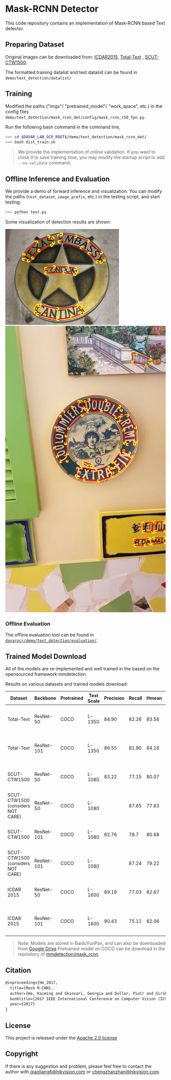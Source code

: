 # Mask-RCNN Detector

This code repository contains an implementation of Mask-RCNN based Text detector.

## Preparing Dataset
Original images can be downloaded from: [ICDAR2015](https://github.com/?ch=4), [Total-Text](https://github.com/cs-chan/Total-Text-Dataset "Total-Text") , [SCUT-CTW1500](https://github.com/Yuliang-Liu/Curve-Text-Detector).

The formatted training datalist and test datalist can be found in `demo/text_detection/datalist/`

## Training
Modified the paths ("imgs"/ "pretrained_model"/ "work_space", etc.) in the config files `demo/text_detection/mask_rcnn_det/config/mask_rcnn_r50_fpn.py`.

Run the following bash command in the command line,
``` bash
>>> cd $DAVAR_LAB_OCR_ROOT$/demo/text_detection/mask_rcnn_det/
>>> bash dist_train.sh
```

> We provide the implementation of online validation. If you want to close it to save training time, you may modify the startup script to add `--no-validate` command.

## Offline Inference and Evaluation
We provide a demo of forward inference and visualization. You can modify the paths (`test_dataset`, `image_prefix`, etc.) in the testing script, and start testing:
``` bash
>>> python test.py 
```
Some visualization of detection results are shown:

![./vis/img628.jpg](./vis/img628.jpg)
![./vis/img1099.jpg](./vis/img1099.jpg)

### Offline Evaluation

The offline evaluation tool can be found in [`davarocr/demo/text_detection/evaluation/`](../evalution/).

## Trained Model Download
All of the models are re-implemented and well trained in the based on the opensourced framework mmdetection.

Results on various datasets and trained models download:

|   Dataset             | Backbone  | Pretrained |Test Scale| Precision | Recall | Hmean | Links               |
| --------------------- |---------- | ---------- | ----     |--------- | ------ | ----- | ------------------- |
| Total-Text            | ResNet-50 |  COCO      | L-1350| 84.90     | 82.26  | 83.56 | [config](config/mask_rcnn_r50_fpn_tt.py), [pth](https://pan.baidu.com/s/1VzKduWXSqMhmvX6YFmlCJQ) (Access Code: k17n)         |
| Total-Text            | ResNet-101|  COCO      |  L-1350|86.55     | 81.90  | 84.16 | [config](config/mask_rcnn_r101_fpn_tt.py), [pth](https://pan.baidu.com/s/1VzKduWXSqMhmvX6YFmlCJQ) (Access Code: k17n)         |
| SCUT-CTW1500          | ResNet-50 |  COCO      |  L-1080|83.22     | 77.15  | 80.07 | [config](config/mask_rcnn_r50_fpn_ctw.py), [pth](https://pan.baidu.com/s/1VzKduWXSqMhmvX6YFmlCJQ) (Access Code: k17n)         |
| SCUT-CTW1500 (considers NOT CARE)  | ResNet-50 |  COCO  |  L-1080|   | 87.65     | 77.63  | 82.33 | -       |
| SCUT-CTW1500          | ResNet-101 |  COCO     |  L-1080| 82.76     | 78.7  | 80.68 | [config](config/mask_rcnn_r101_ctw.py), [pth](https://pan.baidu.com/s/1VzKduWXSqMhmvX6YFmlCJQ) (Access Code: k17n)        |
| SCUT-CTW1500 (considers NOT CARE)  | ResNet-101| COCO   |  L-1080|   | 87.24     | 79.22  | 83.04 | -        |
| ICDAR 2015            | ResNet-50 | COCO       |  L-1600| 89.19     | 77.03     | 82.67 |[config](config/mask_rcnn_r101_ctw.py), [pth](https://pan.baidu.com/s/1VzKduWXSqMhmvX6YFmlCJQ) (Access Code: k17n)|
| ICDAR 2015            | ResNet-101 | COCO       | L-1600| 90.43     | 75.11     | 82.06|[config](config/mask_rcnn_r101_ctw.py), [pth](https://pan.baidu.com/s/1VzKduWXSqMhmvX6YFmlCJQ) (Access Code: k17n)|
> Note: Models are stored in BaiduYunPan, and can also be downloaded from [Google Drive](https://drive.google.com/drive/folders/1w2cwYiuneb2qRM3e-82pylIUqGr8hs0d?usp=sharing)
> Pretrained model on COCO can be download in the repository of [mmdetection/mask_rcnn](https://github.com/open-mmlab/mmdetection/tree/master/configs/mask_rcnn).

## Citation

``` markdown
@inproceedings{He_2017,
  title={Mask R-CNN},
  author={He, Kaiming and Gkioxari, Georgia and Dollar, Piotr and Girshick, Ross},
  booktitle={2017 IEEE International Conference on Computer Vision (ICCV)},
  year={2017}
}
```

## License
This project is released under the [Apache 2.0 license](../../../davar_ocr/LICENSE)

## Copyright
If there is any suggestion and problem, please feel free to contact the author with qiaoliang6@hikvision.com or chengzhanzhan@hikvision.com.
